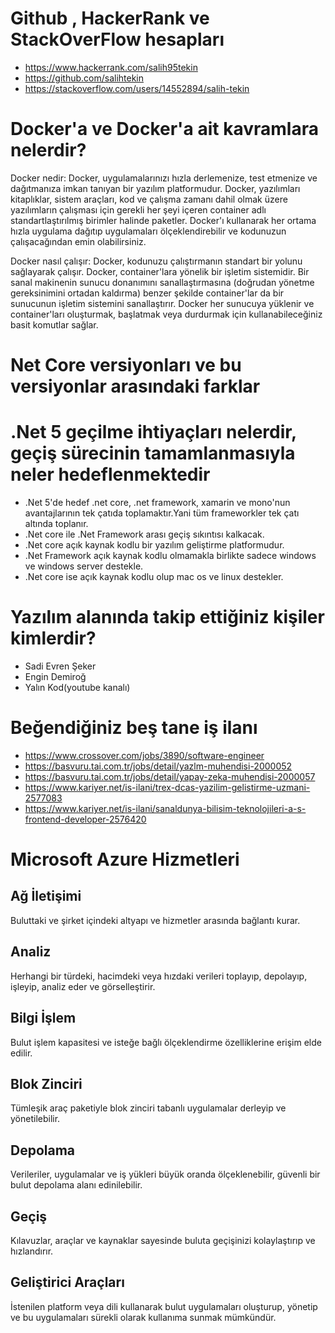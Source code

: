 # Github , HackerRank ve StackOverFlow hesapları 



* https://www.hackerrank.com/salih95tekin
* https://github.com/salihtekin
* https://stackoverflow.com/users/14552894/salih-tekin

# Docker'a ve Docker'a ait kavramlara nelerdir?

Docker nedir:
Docker, uygulamalarınızı hızla derlemenize, test etmenize ve dağıtmanıza imkan tanıyan bir yazılım platformudur. 
Docker, yazılımları kitaplıklar, sistem araçları, kod ve çalışma zamanı dahil olmak üzere yazılımların çalışması
için gerekli her şeyi içeren container adlı standartlaştırılmış birimler halinde paketler. Docker'ı kullanarak 
her ortama hızla uygulama dağıtıp uygulamaları ölçeklendirebilir ve kodunuzun çalışacağından emin olabilirsiniz.

Docker nasıl çalışır:
Docker, kodunuzu çalıştırmanın standart bir yolunu sağlayarak çalışır. Docker, container'lara yönelik bir işletim 
sistemidir. Bir sanal makinenin sunucu donanımını sanallaştırmasına (doğrudan yönetme gereksinimini ortadan kaldırma) 
benzer şekilde container'lar da bir sunucunun işletim sistemini sanallaştırır. Docker her sunucuya yüklenir ve 
container'ları oluşturmak, başlatmak veya durdurmak için kullanabileceğiniz basit komutlar sağlar.

# Net Core versiyonları ve bu versiyonlar arasındaki farklar

# .Net 5 geçilme ihtiyaçları nelerdir, geçiş sürecinin tamamlanmasıyla neler hedeflenmektedir

* .Net 5'de hedef  .net core, .net framework, xamarin ve mono'nun avantajlarının tek çatıda toplamaktır.Yani tüm frameworkler tek çatı altında toplanır.
* .Net core ile .Net Framework arası geçiş sıkıntısı kalkacak.
* .Net core açık kaynak kodlu bir yazılım geliştirme platformudur.
* .Net Framework açık kaynak kodlu olmamakla birlikte sadece windows ve windows server destekle.
* .Net core ise açık kaynak kodlu olup mac os ve linux destekler.





# Yazılım alanında takip ettiğiniz kişiler kimlerdir?

* Sadi Evren Şeker 
* Engin Demiroğ
* Yalın Kod(youtube kanalı) 



# Beğendiğiniz beş tane iş ilanı

* https://www.crossover.com/jobs/3890/software-engineer
* https://basvuru.tai.com.tr/jobs/detail/yazlm-muhendisi-2000052
* https://basvuru.tai.com.tr/jobs/detail/yapay-zeka-muhendisi-2000057
* https://www.kariyer.net/is-ilani/trex-dcas-yazilim-gelistirme-uzmani-2577083
* https://www.kariyer.net/is-ilani/sanaldunya-bilisim-teknolojileri-a-s-frontend-developer-2576420

# Microsoft Azure Hizmetleri

## Ağ İletişimi

Buluttaki ve şirket içindeki altyapı ve hizmetler arasında bağlantı kurar.

## Analiz

Herhangi bir türdeki, hacimdeki veya hızdaki verileri toplayıp, depolayıp, işleyip, analiz eder ve görselleştirir.

## Bilgi İşlem

Bulut işlem kapasitesi ve isteğe bağlı ölçeklendirme özelliklerine erişim elde edilir.

## Blok Zinciri

Tümleşik araç paketiyle blok zinciri tabanlı uygulamalar derleyip ve yönetilebilir.

## Depolama

Verileriler, uygulamalar ve iş yükleri  büyük oranda ölçeklenebilir, güvenli bir bulut depolama alanı edinilebilir.

## Geçiş

Kılavuzlar, araçlar ve kaynaklar sayesinde buluta geçişinizi kolaylaştırıp ve hızlandırır.

## Geliştirici Araçları

İstenilen platform veya dili kullanarak bulut uygulamaları oluşturup, yönetip ve bu uygulamaları sürekli olarak kullanıma sunmak mümkündür.




